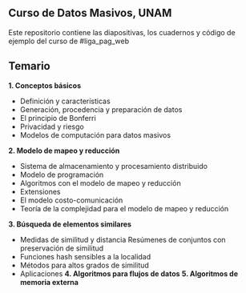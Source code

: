 ## Curso de Datos Masivos, UNAM
Este repositorio contiene las diapositivas, los cuadernos y código de ejemplo del curso de #liga_pag_web

## Temario
**1. Conceptos básicos**
  - Definición y características
  - Generación, procedencia y preparación de datos
  - El principio de Bonferri
  - Privacidad y riesgo
  - Modelos de computación para datos masivos
  
**2. Modelo de mapeo y reducción**
  - Sistema de almacenamiento y procesamiento distribuido
  - Modelo de programación
  - Algoritmos con el modelo de mapeo y reducción
  - Extensiones
  - El modelo costo-comunicación
  - Teoría de la complejidad para el modelo de mapeo y reducción
  
**3. Búsqueda de elementos similares**
  - Medidas de similitud y distancia Resúmenes de conjuntos con preservación de similitud
  - Funciones hash sensibles a la localidad
  - Métodos para altos grados de similitud
  - Aplicaciones
**4. Algoritmos para flujos de datos**
**5. Algoritmos de memoria externa**
